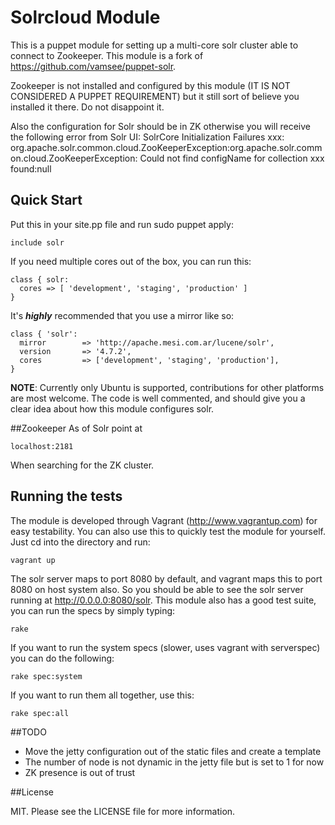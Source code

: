# Solrcloud Module

This is a puppet module for setting up a multi-core solr cluster able to connect to Zookeeper. This module is a fork of 
https://github.com/vamsee/puppet-solr.

Zookeeper is not installed and configured by this module (IT IS NOT CONSIDERED A PUPPET REQUIREMENT) but it still sort
of believe you installed it there. Do not disappoint it.

Also the configuration for Solr should be in ZK otherwise you will receive the following error from Solr UI:
	SolrCore Initialization Failures
	xxx: org.apache.solr.common.cloud.ZooKeeperException:org.apache.solr.common.cloud.ZooKeeperException: Could not find configName for collection xxx found:null

## Quick Start

Put this in your site.pp file and run sudo puppet apply:

    include solr

If you need multiple cores out of the box, you can run this:

    class { solr:
      cores => [ 'development', 'staging', 'production' ]
    }

It's _**highly**_ recommended that you use a mirror like so:

    class { 'solr':
      mirror        => 'http://apache.mesi.com.ar/lucene/solr',
      version       => '4.7.2',
      cores         => ['development', 'staging', 'production'],
    }

**NOTE**: Currently only Ubuntu is supported, contributions for other platforms are most welcome.
The code is well commented, and should give you a clear idea about how this module configures solr.

##Zookeeper
As of Solr point at

	localhost:2181

When searching for the ZK cluster.

## Running the tests

The module is developed through Vagrant (http://www.vagrantup.com) for easy testability. You can also
use this to quickly test the module for yourself. Just cd into the directory and run:

    vagrant up

The solr server maps to port 8080 by default, and vagrant maps this to port 8080 on host system also.
So you should be able to see the solr server running at http://0.0.0.0:8080/solr. This module also has
a good test suite, you can run the specs by simply typing:

    rake

If you want to run the system specs (slower, uses vagrant with serverspec) you can do the following:

    rake spec:system

If you want to run them all together, use this:

    rake spec:all

##TODO
- Move the jetty configuration out of the static files and create a template
- The number of node is not dynamic in the jetty file but is set to 1 for now
- ZK presence is out of trust

##License

MIT. Please see the LICENSE file for more information.